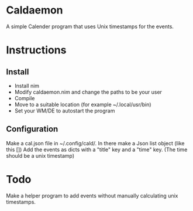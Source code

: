 # Caldaemon
A simple Calender program that uses Unix timestamps for the events.

# Instructions

## Install
* Install nim
* Modify caldaemon.nim and change the paths to be your user
* Compile
* Move to a suitable location (for example ~/.local/usr/bin)
* Set your WM/DE to autostart the program

## Configuration
Make a cal.json file in ~/.config/cald/.
In there make a Json list object (like this [])
Add the events as dicts with a "title" key and a "time" key. (The time should be a unix timestamp)

# Todo
Make a helper program to add events without manually calculating unix timestamps.
